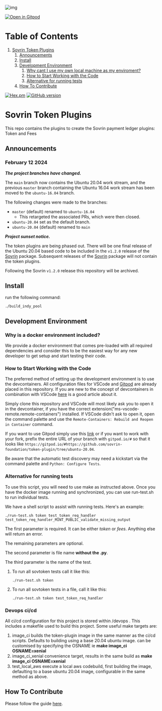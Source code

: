 ![img](./banner.png)

[![Open in Gitpod](https://gitpod.io/button/open-in-gitpod.svg)](https://gitpod.io/#https://github.com/sovrin-foundation/token-plugin/tree/ubuntu-20.04)


# Table of Contents

1.  [Sovrin Token Plugins](#org581a5d8)
    1.  [Announcements](#announcements)
    2.  [Install](#org6c5e3ee)
    3.  [Development Environment](#org003878b)
        1.  [Why cant I use my own local machine as my enviroment?](#orga843a17)
        2.  [How to Start Working with the Code](#orgf42e059)
        3.  [Alternative for running tests](#orga76b3c6)
    4.  [How To Contribute](#orgd389b14)

<a href="https://www.apache.org/licenses/LICENSE-2.0.txt" target="_blank">![Hex.pm](https://img.shields.io/hexpm/l/plug.svg?style=plastic)</a>
<a href="https://badge.fury.io/gh/sovrin-foundation%2Ftoken-plugin">[![GitHub version](https://badge.fury.io/gh/sovrin-foundation%2Flibsovtoken.svg)](https://badge.fury.io/gh/sovrin-foundation%2Ftoken-plugin)</a>

<a id="org581a5d8"></a>

# Sovrin Token Plugins

This repo contains the plugins to create the Sovrin payment ledger plugins: Token and Fees

<a id="org6c5e3ee"></a>

## Announcements

### February 12 2024

**_The project branches have changed._**

The `main` branch now contains the Ubuntu 20.04 work stream, and the previous `master` branch containing the Ubuntu 16.04 work stream has been moved to the `ubuntu-16.04` branch.

The following changes were made to the branches:
- `master` (default) renamed to `ubuntu-16.04`
  - This retargeted the associated PRs, which were then closed.
- `ubuntu-20.04` set as the default branch.
- `ubuntu-20.04` (default) renamed to `main`

**_Project sunset notice._**

The token plugins are being phased out.  There will be one final release of the Ubuntu 20.04 based code to be included in the `v1.2.0` release of the [Sovrin](https://github.com/sovrin-foundation/sovrin) package.  Subsequent releases of the [Sovrin](https://github.com/sovrin-foundation/sovrin) package will not contain the token plugins.

Following the Sovrin `v1.2.0` release this repository will be archived.

## Install

run the following command:

    ./build_indy_pool

<a id="org003878b"></a>

## Development Environment

<a id="orga843a17"></a>

### Why is a docker environment included?

We provide a docker environment that comes pre-loaded with all required dependencies and consider this to be the easiest way for any new developer to get setup and start testing their code.

<a id="orgf42e059"></a>

### How to Start Working with the Code

The preferred method of setting up the development environment is to use the devcontainers.
All configuration files for VSCode and [Gitpod](https://gitpod.io) are already placed in this repository.
If you are new to the concept of devcontainers in combination with VSCode [here](https://code.visualstudio.com/docs/remote/containers) is a good article about it.

Simply clone this repository and VSCode will most likely ask you to open it in the devcontainer, if you have the correct extension("ms-vscode-remote.remote-containers") installed.
If VSCode didn't ask to open it, open the command palette and use the `Remote-Containers: Rebuild and Reopen in Container` command.

If you want to use Gitpod simply use this [link](https://gitpod.io/#https://github.com/sovrin-foundation/token-plugin/tree/ubuntu-20.04)
or if you want to work with your fork, prefix the entire URL of your branch with  `gitpod.io/#` so that it looks like `https://gitpod.io/#https://github.com/sovrin-foundation/token-plugin/tree/ubuntu-20.04`.

Be aware that the automatic test discovery may need a kickstart via the command palette and `Python: Configure Tests`.

### Alternative for running tests

To use this script, you will need to use make as instructed above. Once you have the docker image running and synchronized, you can use run-test.sh to run individual tests.

We have a shell script to assist with running tests. Here's an example:

    ./run-test.sh token test_token_req_handler test_token_req_handler_MINT_PUBLIC_validate_missing_output

The first parameter is required. It can be either _token_ or _fees_. Anything else will return an error.

The remaining parameters are optional.

The second parameter is file name **without the .py**.

The third parameter is the name of the test.

1.  To run all sovtoken tests call it like this:

        ./run-test.sh token

2.  To run all sovtoken tests in a file, call it like this:

        ./run-test.sh token test_token_req_handler

<a id="orgd389b14"></a>

### Devops ci/cd

All ci/cd configuration for this project is stored within /devops . This includes a makefile used to build this project. Some useful make targets are:

1. image_ci builds the token-plugin image in the same manner as the ci/cd scripts. Defaults to building using a base 20.04 ubuntu image. can be customised by specifying the OSNAME ie **make image_ci OSNAME=xenial**
2. image_ci_xenial convenience target, results in the same build as **make image_ci OSNAME=xenial**
3. test_local_aws execute a local aws codebuild, first building the image, defaulting to a base ubuntu 20.04 image, configurable in the same method as above.

## How To Contribute

Please follow the guide [here](./docs/pull-request.md).
